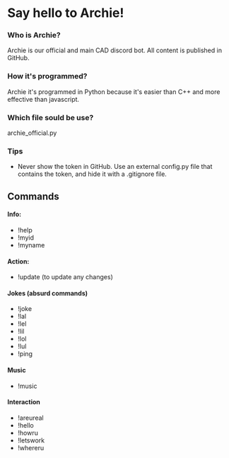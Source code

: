 # Say hello to Archie!
### Who is Archie?
Archie is our official and main CAD discord bot. All content is published in GitHub.
### How it's programmed?
Archie it's programmed in Python because it's easier than C++ and more effective than javascript.
### Which file sould be use?
archie_official.py
### Tips
   - Never show the token in GitHub. Use an external config.py file that contains the token, and hide it with a .gitignore file.


## Commands
#### Info:
   - !help
   - !myid
   - !myname

#### Action:
   - !update (to update any changes)

#### Jokes (absurd commands)
   - !joke
   - !lal
   - !lel
   - !lil
   - !lol
   - !lul
   - !ping

#### Music
   - !music

#### Interaction
   - !areureal
   - !hello
   - !howru
   - !letswork
   - !whereru
